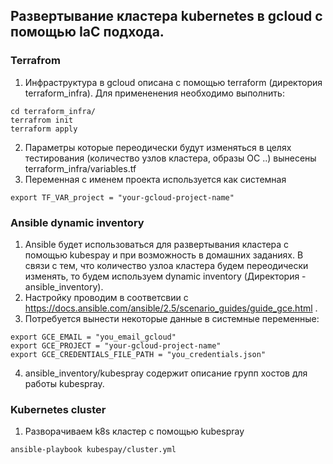 ## Развертывание кластера kubernetes в gcloud с помощью IaC подхода.

### Terrafrom
1. Инфраструктура в gcloud описана с помощью terraform (директория terraform_infra). Для примененения необходимо выполнить:
```
cd terraform_infra/
terrafrom init
terraform apply
```
2. Параметры которые переодически будут изменяться в целях тестирования (количество узлов кластера, образы ОС ..) вынесены  terraform_infra/variables.tf
3. Переменная с именем проекта используется как системная
```
export TF_VAR_project = "your-gcloud-project-name"
```  
### Ansible dynamic inventory
1. Ansible будет использоваться для развертывания кластера с помощью kubespay и при возможность в домашних заданиях. В связи с тем, что количество узлоа кластера будем переодически изменять, то будем используем dynamic inventory (Директория - ansible_inventory).
2. Настройку проводим в соответсвии с https://docs.ansible.com/ansible/2.5/scenario_guides/guide_gce.html .
3. Потребуется вынести некоторые данные в системные переменные:
```
export GCE_EMAIL = "you_email_gcloud"
export GCE_PROJECT = "your-gcloud-project-name"
export GCE_CREDENTIALS_FILE_PATH = "you_credentials.json"
```
4. ansible_inventory/kubespray содержит описание групп хостов для работы kubespray.

### Kubernetes cluster

1. Разворачиваем  k8s кластер с помощью kubespray
```
ansible-playbook kubespay/cluster.yml
```

